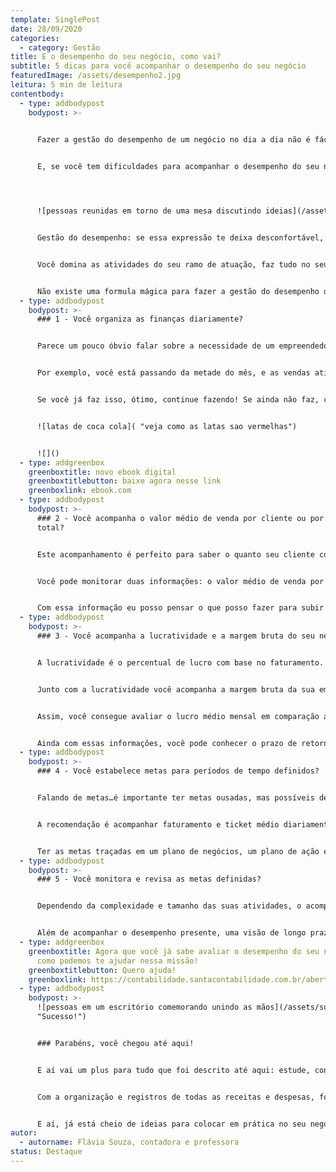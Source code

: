 ```yaml
---
template: SinglePost
date: 28/09/2020
categories:
  - category: Gestão
title: E o desempenho do seu negócio, como vai?
subtitle: 5 dicas para você acompanhar o desempenho do seu negócio
featuredImage: /assets/desempenho2.jpg
leitura: 5 min de leitura
contentbody:
  - type: addbodypost
    bodypost: >-
      

      Fazer a gestão do desempenho de um negócio no dia a dia não é fácil, em meio a tantos papéis que o empreendedor precisa desempenhar. Seja uma pequena empresa, um negócio individual, ou uma grande empresa. Por isso, vamos destacar alguns sinais de que você está construindo o seu sucesso.


      E, se você tem dificuldades para acompanhar o desempenho do seu negócio, acredite, você não está sozinho! Muitos empreendedores passam pelo mesmo desafio na gestão das suas empresas.




      ![pessoas reunidas em torno de uma mesa discutindo ideias](/assets/gestão.jpg "Gestão")


      Gestão do desempenho: se essa expressão te deixa desconfortável, ou você não sabe do que se trata, presta atenção nessas informações. A saúde e o sucesso do seu negócio estão diretamente relacionados à execução dessas ações.


      Você domina as atividades do seu ramo de atuação, faz tudo no seu negócio: comercial, estoque, vendas, marketing…e o acompanhamento dos resultados que todo o seu esforço em todas essas áreas? Como saber quando é o momento de fazer uma promoção, de deixar de vender um produto, de divulgar um novo serviço?


      Não existe uma formula mágica para fazer a gestão do desempenho de pequenas empresas, mas monitorar esses sinais fazem toda a diferença!
  - type: addbodypost
    bodypost: >-
      ### 1 - Você organiza as finanças diariamente?


      Parece um pouco óbvio falar sobre a necessidade de um empreendedor observar e controlar o volume de dinheiro que entra e sai do caixa da empresa periodicamente, mas reforçamos que, além de fazer esse controle, é importante saber se o valor das vendas ao longo do mês está de acordo com o previsto para o período.


      Por exemplo, você está passando da metade do mês, e as vendas atingiram 40% da meta, sabendo dessa informação, você pode agir para mudar essa situação e melhorar o desempenho das suas vendas.


      Se você já faz isso, ótimo, continue fazendo! Se ainda não faz, continua com a gente que tem mais pontos para complementar essa ação!


      ![latas de coca cola]( "veja como as latas sao vermelhas")


      ![]()
  - type: addgreenbox
    greenboxtitle: novo ebook digital
    greenboxtitlebutton: baixe agora nesse link
    greenboxlink: ebook.com
  - type: addbodypost
    bodypost: >-
      ### 2 - Você acompanha o valor médio de venda por cliente ou por venda
      total?


      Este acompanhamento é perfeito para saber o quanto seu cliente compra de você. E, se for combinado com mais algumas informações de perfil do cliente (idade, profissão, endereço etc.), você tem uma informação poderosa para direcionar suas ações na gestão.


      Você pode monitorar duas informações: o valor médio de venda por cliente e o valor de venda diária, semanal etc. Conhecendo o valor de venda por cliente você vai ter o seu *ticket médio*. Por exemplo, eu vendo doces, e as pessoas gastam em média R$ 100,00 por encomenda.


      Com essa informação eu posso pensar o que posso fazer para subir essa vendas para R$ 120,00, se preciso investir mais em marketing, desenvolver um novo produto.
  - type: addbodypost
    bodypost: >-
      ### 3 - Você acompanha a lucratividade e a margem bruta do seu negócio?


      A lucratividade é o percentual de lucro com base no faturamento. Assim, você consegue saber quanto da sua venda fica como lucro para sua empresa, e consegue pensar em estratégias de descontos e quais produtos priorizar na venda, aqueles que apresentam maior lucratividade.


      Junto com a lucratividade você acompanha a margem bruta da sua empresa, que é o percentual de sobra após apurar o custo das mercadorias e pagar os impostos. A margem bruta auxilia na gestão do preço de venda dos produtos e serviços.


      Assim, você consegue avaliar o lucro médio mensal em comparação ao investimento realizado, e conhecer a rentabilidade da sua empresa. Conhecendo a rentabilidade, você pode comparar com a rentabilidade de outros tipos de investimento, como uma poupança, por exemplo.


      Ainda com essas informações, você pode conhecer o prazo de retorno do seu investimento na empresa, estimar em quanto tempo a atividade desenvolvida se paga, e essa informação resulta do investimento dividido pelo lucro médio mensal.
  - type: addbodypost
    bodypost: >-
      ### 4 - Você estabelece metas para períodos de tempo definidos?


      Falando de metas…é importante ter metas ousadas, mas possíveis de alcançar. Desenhar metas mensais, trimestrais, para seis meses ou até um ano é essencial para o seu sucesso. E, além de definir essas metas, acompanhar a execução dessas definições constantemente é muito interessante.


      A recomendação é acompanhar faturamento e ticket médio diariamente, lucratividade e rentabilidade mensalmente. Assim, caso os resultados não estejam próximos das metas definidas, é possível agir para melhorar o desempenho do seu negócio. Planejar é importante, mas no dia a dia podem surgir imprevistos com os quais você precisa lidar, e aí o planejamento permite identificar esses imprevistos para que a ação seja a mais efetiva possível.


      Ter as metas traçadas em um plano de negócios, um plano de ação em médio prazo e longo prazo, monitorado ao longo do tempo, resulta ainda em informações para comparação do desempenho de um período em relação aos anteriores . Assim, você consegue saber se o seu projeto está dando certo! Se você está acompanhando até aqui, chegamos no Quinto sinal de que você acompanha o desempenho do seu negócio e tem muitas chances de sucesso!!!
  - type: addbodypost
    bodypost: >-
      ### 5 - Você monitora e revisa as metas definidas?


      Dependendo da complexidade e tamanho das suas atividades, o acompanhamento pode ser feito em planilhas de excel. Com o passar do tempo, você pode investir em um software para organizar e analisar as informações, existem opções de sistemas bem acessíveis. Assim, você ganha agilidade para acessar as informações e tomar decisões como cortar gastos, por exemplo.


      Além de acompanhar o desempenho presente, uma visão de longo prazo possibilita agir hoje para alcançar estratégias futuras. Por exemplo, rever produtos ou serviços com baixa margem de lucro, ou processos caros que podem ser substituídos por opções mais baratas, como terceirizar uma parte da sua produção.
  - type: addgreenbox
    greenboxtitle: Agora que você já sabe avaliar o desempenho do seu negócio, veja
      como podemos te ajudar nessa missão!
    greenboxtitlebutton: Quero ajuda!
    greenboxlink: https://contabilidade.santacontabilidade.com.br/abertura-de-empresa
  - type: addbodypost
    bodypost: >-
      ![pessoas em um escritório comemorando unindo as mãos](/assets/sucesso.jpg
      "Sucesso!")


      ### Parabéns, você chegou até aqui!


      E aí vai um plus para tudo que foi descrito até aqui: estude, conheça o mercado em que você atua! Estar atento às tendências e ações da concorrência, o volume de vendas médio no setor, política de vendas das empresas, estas são informações que fazem a diferença no sue sucesso!


      Com a organização e registros de todas as receitas e despesas, formalização das retiradas de dinheiro da empresa por meio de pró-labore ou distribuição de lucros, acompanhamento do fluxo de entrada e saída de dinheiro por meio do caixa e contas bancárias, você acompanha a evolução do seu negócio e do seu patrimônio! E, lembre sempre de não misturar seus gastos pessoais com as finanças da empresa!


      E aí, já está cheio de ideias para colocar em prática no seu negócio? Se ficou com alguma dúvida, tem vontade de fazer e não sabe por onde começar, nós da Santa Contabilidade podemos te ajudar!
autor:
  - autorname: Flávia Souza, contadora e professora
status: Destaque
---
```

